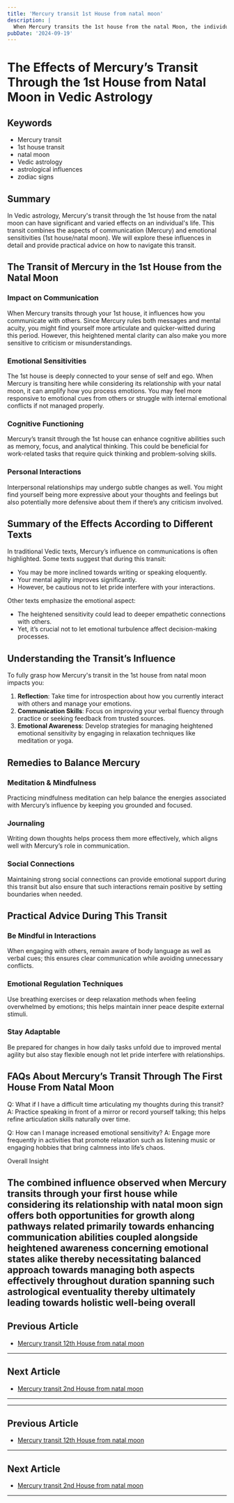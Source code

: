 ```yaml
---
title: 'Mercury transit 1st House from natal moon'
description: |
  When Mercury transits the 1st house from the natal Moon, the individual may experience confusion, financial difficulties, and health issues, particularly related to the eyes and digestion. The native may also face enmity, bad company, legal issues, and poor decision-making, leading to a challenging period.
pubDate: '2024-09-19'
---
```


# The Effects of Mercury’s Transit Through the 1st House from Natal Moon in Vedic Astrology

## Keywords
- Mercury transit
- 1st house transit
- natal moon
- Vedic astrology
- astrological influences
- zodiac signs

## Summary
In Vedic astrology, Mercury's transit through the 1st house from the natal moon can have significant and varied effects on an individual's life. This transit combines the aspects of communication (Mercury) and emotional sensitivities (1st house/natal moon). We will explore these influences in detail and provide practical advice on how to navigate this transit.

## The Transit of Mercury in the 1st House from the Natal Moon

### Impact on Communication
When Mercury transits through your 1st house, it influences how you communicate with others. Since Mercury rules both messages and mental acuity, you might find yourself more articulate and quicker-witted during this period. However, this heightened mental clarity can also make you more sensitive to criticism or misunderstandings.

### Emotional Sensitivities
The 1st house is deeply connected to your sense of self and ego. When Mercury is transiting here while considering its relationship with your natal moon, it can amplify how you process emotions. You may feel more responsive to emotional cues from others or struggle with internal emotional conflicts if not managed properly.

### Cognitive Functioning
Mercury’s transit through the 1st house can enhance cognitive abilities such as memory, focus, and analytical thinking. This could be beneficial for work-related tasks that require quick thinking and problem-solving skills.

### Personal Interactions
Interpersonal relationships may undergo subtle changes as well. You might find yourself being more expressive about your thoughts and feelings but also potentially more defensive about them if there’s any criticism involved.

## Summary of the Effects According to Different Texts

In traditional Vedic texts, Mercury’s influence on communications is often highlighted. Some texts suggest that during this transit:
- You may be more inclined towards writing or speaking eloquently.
- Your mental agility improves significantly.
- However, be cautious not to let pride interfere with your interactions.

Other texts emphasize the emotional aspect:
- The heightened sensitivity could lead to deeper empathetic connections with others.
- Yet, it’s crucial not to let emotional turbulence affect decision-making processes.

## Understanding the Transit’s Influence

To fully grasp how Mercury's transit in the 1st house from natal moon impacts you:
1. **Reflection**: Take time for introspection about how you currently interact with others and manage your emotions.
2. **Communication Skills**: Focus on improving your verbal fluency through practice or seeking feedback from trusted sources.
3. **Emotional Awareness**: Develop strategies for managing heightened emotional sensitivity by engaging in relaxation techniques like meditation or yoga.

## Remedies to Balance Mercury

### Meditation & Mindfulness
Practicing mindfulness meditation can help balance the energies associated with Mercury’s influence by keeping you grounded and focused.

### Journaling
Writing down thoughts helps process them more effectively, which aligns well with Mercury’s role in communication.

### Social Connections
Maintaining strong social connections can provide emotional support during this transit but also ensure that such interactions remain positive by setting boundaries when needed.

## Practical Advice During This Transit

### Be Mindful in Interactions
When engaging with others, remain aware of body language as well as verbal cues; this ensures clear communication while avoiding unnecessary conflicts.

### Emotional Regulation Techniques
Use breathing exercises or deep relaxation methods when feeling overwhelmed by emotions; this helps maintain inner peace despite external stimuli.

### Stay Adaptable
Be prepared for changes in how daily tasks unfold due to improved mental agility but also stay flexible enough not let pride interfere with relationships.

## FAQs About Mercury’s Transit Through The First House From Natal Moon

Q: What if I have a difficult time articulating my thoughts during this transit?
A: Practice speaking in front of a mirror or record yourself talking; this helps refine articulation skills naturally over time.

Q: How can I manage increased emotional sensitivity?
A: Engage more frequently in activities that promote relaxation such as listening music or engaging hobbies that bring calmness into life’s chaos.


Overall Insight


The combined influence observed when Mercury transits through your first house while considering its relationship with natal moon sign offers both opportunities for growth along pathways related primarily towards enhancing communication abilities coupled alongside heightened awareness concerning emotional states alike thereby necessitating balanced approach towards managing both aspects effectively throughout duration spanning such astrological eventuality thereby ultimately leading towards holistic well-being overall
---

## Previous Article
- [Mercury transit 12th House from natal moon](200412_Mercury_transit_12th_House_from_natal_moon.md)

---

## Next Article
- [Mercury transit 2nd House from natal moon](200402_Mercury_transit_2nd_House_from_natal_moon.md)

---
---

## Previous Article
- [Mercury transit 12th House from natal moon](200412_Mercury_transit_12th_House_from_natal_moon.md)

---

## Next Article
- [Mercury transit 2nd House from natal moon](200402_Mercury_transit_2nd_House_from_natal_moon.md)

---
